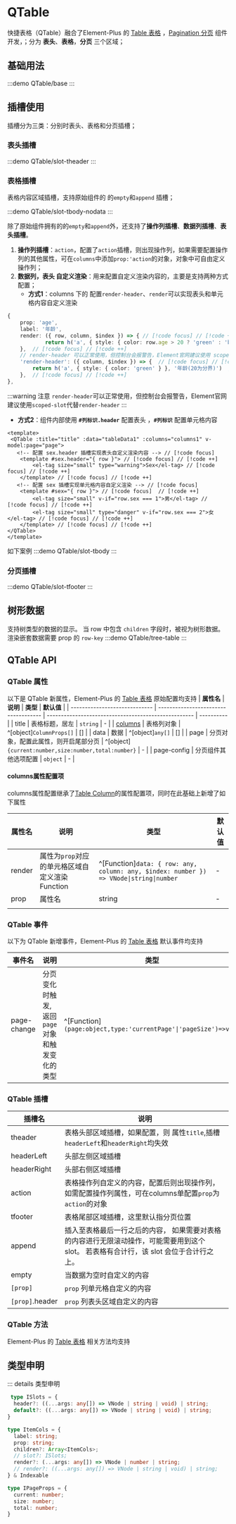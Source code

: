 # QTable

快捷表格（QTable）融合了Element-Plus 的 [Table 表格](https://element-plus.org/zh-CN/component/table.html) ，[Pagination 分页](https://element-plus.org/zh-CN/component/pagination.html) 组件开发，；分为 **表头**、**表格**，**分页** 三个区域；


## 基础用法

:::demo
QTable/base
:::


## 插槽使用

插槽分为三类：分别时表头、表格和分页插槽；
### **表头插槽**
:::demo
QTable/slot-theader
:::

### **表格插槽**

表格内容区域插槽，支持原始组件的 的`empty`和`append` 插槽；

:::demo
QTable/slot-tbody-nodata
:::

除了原始组件拥有的的`empty`和`append`外，还支持了**操作列插槽**、**数据列插槽**、**表头插槽**。

1. **操作列插槽**：`action`，配置了`action`插槽，则出现操作列，如果需要配置操作列的其他属性，可在`columns`中添加`prop:'action`的对象，对象中可自由定义操作列；
2. **数据列，表头 自定义渲染**：用来配置自定义渲染内容的，主要是支持两种方式配置；
   - **方式1**：columns 下的 配置`render-header`、`render`可以实现表头和单元格内容自定义渲染
```ts
{
    prop: 'age',
    label: '年龄',
    render: ({ row, column, $index }) => { // [!code focus] // [!code ++]
            return h('a', { style: { color: row.age > 20 ? 'green' : 'blue' } }, row.age)   // [!code focus] // [!code ++]
    },  // [!code focus] // [!code ++]
    // render-header 可以正常使用，但控制台会报警告，Element官网建议使用 scoped-slot 代替 render-header  // [!code focus]
    'render-header': ({ column, $index }) => {  // [!code focus] // [!code ++]
        return h('a', { style: { color: 'green' } }, '年龄(20为分界)')  // [!code focus] // [!code ++]
    },  // [!code focus] // [!code ++]
},

```
:::warning 注意
 `render-header`可以正常使用，但控制台会报警告，Element官网建议使用`scoped-slot`代替`render-header`
:::
 - **方式2**：组件内部使用 **`#列标识.header`** 配置表头 ，**`#列标识`** 配置单元格内容
```vue
<template>
 <QTable :title="title" :data="tableData1" :columns="columns1" v-model:page="page">
   <!-- 配置 sex.header 插槽实现表头自定义渲染内容 --> // [!code focus]
    <template #sex.header="{ row }"> // [!code focus] // [!code ++]
        <el-tag size="small" type="warning">Sex</el-tag> // [!code focus] // [!code ++]
    </template> // [!code focus] // [!code ++]
   <!-- 配置 sex 插槽实现单元格内容自定义渲染 --> // [!code focus] 
    <template #sex="{ row }"> // [!code focus]  // [!code ++]
        <el-tag size="small" v-if="row.sex === 1">男</el-tag> // [!code focus] // [!code ++]
        <el-tag size="small" type="danger" v-if="row.sex === 2">女</el-tag> // [!code focus] // [!code ++]
    </template> // [!code focus] // [!code ++]
</QTable>
</template>

```
如下案例
:::demo
QTable/slot-tbody
:::

### **分页插槽**
:::demo
QTable/slot-tfooter
:::



## 树形数据
支持树类型的数据的显示。 当 row 中包含 `children` 字段时，被视为树形数据。 渲染嵌套数据需要 prop 的 `row-key`
:::demo
QTable/tree-table
:::



## QTable API

### QTable  属性
以下是 QTable 新属性，Element-Plus 的 [Table 表格](https://element-plus.org/zh-CN/component/table.html) 原始配置均支持
| **属性名**                    | **说明**                             | **类型**                                             | **默认值** |
| ----------------------------- | ------------------------------------ | ---------------------------------------------------- | ---------- |
| title                         | 表格标题，居左                       | `string`                                             | -          |
| [columns](#columns属性配置项) | 表格列对象                           | ^[object]`ColumnProps[]`                             | []         |
| data                          | 数据                                 | ^[object]`any[]`                                     | []         |
| page                          | 分页对象，配置此属性，则开启尾部分页 | ^[object]`{current:number,size:number,total:number}` | -          |
| page-config                   | 分页组件其他选项配置                 | `object`                                             | -          |

#### columns属性配置项

columns属性配置继承了[Table Column](https://element-plus.org/zh-CN/component/table.html#table-column-%E5%B1%9E%E6%80%A7)的属性配置项，同时在此基础上新增了如下属性

| 属性名 | 说明                                           | 类型                                                                                   | 默认值 |
| ------ | ---------------------------------------------- | -------------------------------------------------------------------------------------- | ------ |
| render | 属性为`prop`对应的单元格区域自定义渲染Function | ^[Function]`data: { row: any, column: any, $index: number }) => VNode\|string\|number` | -      |
| prop   | 属性名                                         | string                                                                                 | -      |
|        |                                                |                                                                                        |        |



### QTable 事件

以下为 QTable 新增事件，Element-Plus 的 [Table 表格](https://element-plus.org/zh-CN/component/table.html) 默认事件均支持

| **事件名**  | **说明**                                      | **类型**                                                        |
| ----------- | --------------------------------------------- | --------------------------------------------------------------- |
| page-change | 分页变化时触发,返回`page`对象和触发变化的类型 | ^[Function]`(page:object,type:'currentPage'\|'pageSize')=>void` |



### QTable 插槽

| 插槽名          | 说明                                                                                                                                    |
| --------------- | --------------------------------------------------------------------------------------------------------------------------------------- |
| theader         | 表格头部区域插槽，如果配置，则 属性`title`,插槽`headerLeft`和`headerRight`均失效                                                        |
| headerLeft      | 头部左侧区域插槽                                                                                                                        |
| headerRight     | 头部右侧区域插槽                                                                                                                        |
| action          | 表格操作列自定义的内容，配置后则出现操作列，如需配置操作列属性，可在columns单配置`prop`为`action`的对象                                 |
| tfooter         | 表格尾部区域插槽，这里默认指分页位置                                                                                                    |
| append          | 插入至表格最后一行之后的内容， 如果需要对表格的内容进行无限滚动操作，可能需要用到这个 slot。 若表格有合计行，该 slot 会位于合计行之上。 |
| empty           | 当数据为空时自定义的内容                                                                                                                |
| `[prop]`        | `prop` 列单元格自定义的内容                                                                                                             |
| `[prop]`.header | `prop` 列表头区域自定义的内容                                                                                                           |

###  QTable 方法

Element-Plus 的 [Table 表格](https://element-plus.org/zh-CN/component/table.html) 相关方法均支持

## 类型申明

::: details 类型申明

```ts
 type ISlots = {
  header?: ((...args: any[]) => VNode | string | void) | string;
  default?: ((...args: any[]) => VNode | string | void) | string;
}

type ItemCols = {
  label: string;
  prop: string;
  children?: Array<ItemCols>;
  // slot?: ISlots;
  render?: (...args: any[]) => VNode | number | string;
  // render?: ((...args: any[]) => VNode | string | void) | string;
} & Indexable

type IPageProps = {
  current: number;
  size: number;
  total: number;
}
```
